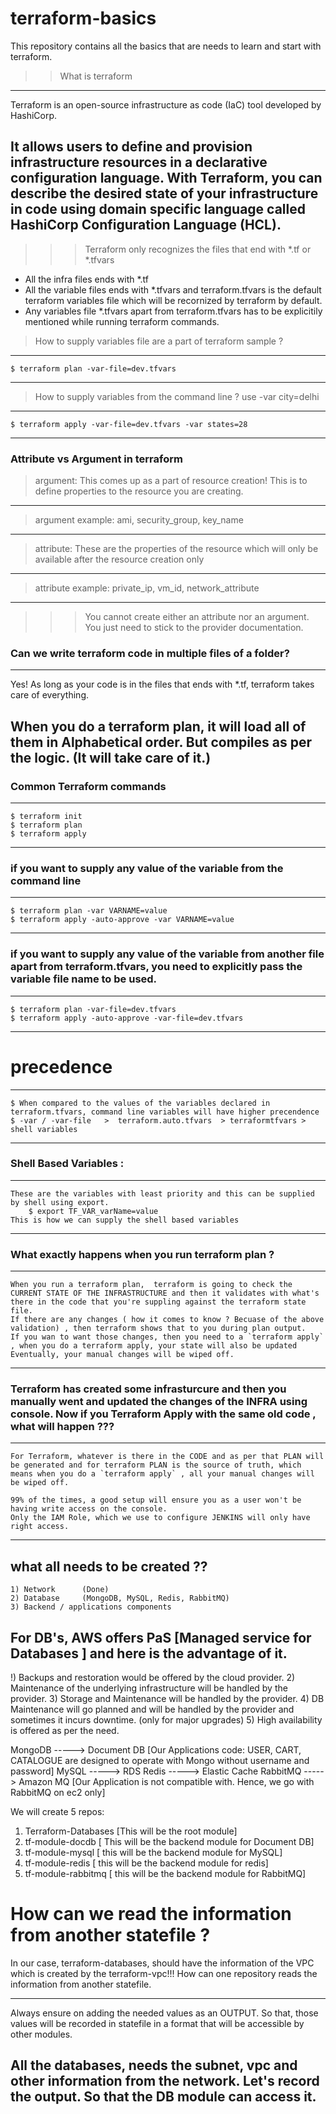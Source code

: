 # terraform-basics

This repository contains all the basics that are needs to learn and start with terraform.

>> What is terraform

---
Terraform is an open-source infrastructure as code (IaC) tool developed by HashiCorp. 

It allows users to define and provision infrastructure resources in a declarative configuration language. With Terraform, you can describe the desired state of your infrastructure in code using domain specific language called HashiCorp Configuration Language (HCL).
---

>>> Terraform only recognizes the files that end with *.tf or *.tfvars

* All the infra files ends with *.tf
* All the variable files ends with *.tfvars and terraform.tfvars is the default terraform variables file which will be recornized by terraform by default.
* Any variables file *.tfvars apart from terraform.tfvars has to be explicitily mentioned while running terraform commands.

> How to supply variables file are a part of terraform sample ?

---
    $ terraform plan -var-file=dev.tfvars
---

> How to supply variables from the command line ? use -var city=delhi

---
    $ terraform apply -var-file=dev.tfvars -var states=28
---

### Attribute vs Argument in terraform

> argument: This comes up as a part of resource creation! This is to define properties to the resource you are creating.
----
> argument example: ami, security_group, key_name
---

> attribute: These are the properties of the resource which will only be available after the resource creation only
----
> attribute example: private_ip, vm_id, network_attribute
----


>>> You cannot create either an attribute nor an argument. You just need to stick to the provider documentation. 

### Can we write terraform code in multiple files of a folder?

---
Yes! As long as your code is in the files that ends with *.tf, terraform takes care of everything.

When you do a terraform plan, it will load all of them in Alphabetical order. But compiles as per the logic. (It will take care of it.)
----

### Common Terraform commands

---
    $ terraform init
    $ terraform plan
    $ terraform apply
---

### if you want to supply any value of the variable from the command line

---
    $ terraform plan -var VARNAME=value 
    $ terraform apply -auto-approve -var VARNAME=value 
---

### if you want to supply any value of the variable from another file apart from terraform.tfvars, you need to explicitly pass the variable file name to be used.

---
    $ terraform plan -var-file=dev.tfvars
    $ terraform apply -auto-approve -var-file=dev.tfvars
---

# precedence
---
    $ When compared to the values of the variables declared in terraform.tfvars, command line variables will have higher precendence
    $ -var / -var-file   >  terraform.auto.tfvars  > terraformtfvars > shell variables
---

### Shell Based Variables :

---
    These are the variables with least priority and this can be supplied by shell using export.
        $ export TF_VAR_varName=value  
    This is how we can supply the shell based variables
---

### What exactly happens when you run terraform plan ?

---
    When you run a terraform plan,  terraform is going to check the CURRENT STATE OF THE INFRASTRUCTURE and then it validates with what's there in the code that you're suppling against the terraform state file.
    If there are any changes ( how it comes to know ? Becuase of the above validation) , then terraform shows that to you during plan output.
    If you wan to want those changes, then you need to a `terraform apply` , when you do a terraform apply, your state will also be updated
    Eventually, your manual changes will be wiped off.
---

### Terraform has created some infrasturcure and then you manually went and updated the changes of the INFRA using console. Now if you Terraform Apply with the same old code , what will happen ???

---
    For Terraform, whatever is there in the CODE and as per that PLAN will be generated and for terraform PLAN is the source of truth, which means when you do a `terraform apply` , all your manual changes will be wiped off.

    99% of the times, a good setup will ensure you as a user won't be having write access on the console.
    Only the IAM Role, which we use to configure JENKINS will only have right access.
---

## what all needs to be created ??
    1) Network      (Done)
    2) Database     (MongoDB, MySQL, Redis, RabbitMQ)
    3) Backend / applications components


## For DB's, AWS offers PaS [Managed service for Databases ] and here is the advantage of it. 

!) Backups and restoration would be offered by the cloud provider.
2) Maintenance of the underlying infrastructure will be handled by the provider.
3) Storage and Maintenance will be handled by the provider.
4) DB Maintenance will go planned and will be handled by the provider and sometimes it incurs downtime. (only for major upgrades)
5) High availability is offered as per the need.

MongoDB     ----->  Document DB [Our Applications code: USER, CART, CATALOGUE are designed to operate with Mongo without username and password]
MySQL       ----->  RDS
Redis       ----->  Elastic Cache
RabbitMQ    ----->  Amazon MQ   [Our Application is not compatible with. Hence, we go with RabbitMQ on ec2 only]

We will create 5 repos: 
1) Terraform-Databases [This will be the root module]
2) tf-module-docdb     [ This will be the backend module for Document DB]
3) tf-module-mysql     [ this will be the backend module for MySQL]
4) tf-module-redis     [ this will be the backend module for redis]
5) tf-module-rabbitmq  [ this will be the backend module for RabbitMQ]

# How can we read the information from another statefile ?

In our case, terraform-databases, should have the information of the VPC which is created by the terraform-vpc!!!
How can one repository reads the information from another statefile. 

---
Always ensure on adding the needed values as an OUTPUT. So that, those values will be recorded in statefile in a format that will be accessible by other modules. 

All the databases, needs the subnet, vpc and other information from the network. Let's record the output.
So that the DB module can access it. 
---
